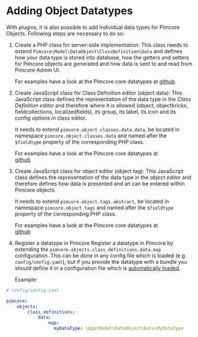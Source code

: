 # Adding Object Datatypes
With plugins, it is also possible to add individual data types for Pimcore Objects. 
Following steps are necessary to do so: 

1) Create a PHP class for server-side implementation:
 This class needs to extend `Pimcore\Model\DataObject\ClassDefinition\Data` and defines how your data type is stored into 
  database, how the getters and setters for Pimcore objects are generated and how data is sent to and read from 
  Pimcore Admin UI. 
   
   For examples have a look at the Pimcore core datatypes at 
   [github](https://github.com/pimcore/pimcore/tree/10.5/models/DataObject/ClassDefinition/Data). 

2) Create JavaScript class for Class Definition editor (object data): 
This JavaScript class defines the representation of the data type in the *Class Definition editor* and therefore where
it is allowed (object, objectbricks, fieldcollections, localizedfields), its group, its label, its icon and its config
options in class editor. 

   It needs to extend `pimcore.object.classes.data.data`, be located in namespace `pimcore.object.classes.data` and named after the 
   `$fieldtype` property of the corresponding PHP class.
     
   For examples have a look at the Pimcore core datatypes at  
   [github](https://github.com/pimcore/pimcore/tree/10.5/bundles/AdminBundle/Resources/public/js/pimcore/object/classes/data)


3) Create JavaScript class for object editor (object tag):
This JavaScript class defines the representation of the data type in the *object editor* and therefore defines how data
is presented and an can be entered within Pimcore objects. 

   It needs to extend `pimcore.object.tags.abstract`, be located in namespace `pimcore.object.tags` and named after the 
   `$fieldtype` property of the corresponding PHP class.
     
   For examples have a look at the Pimcore core datatypes at  
   [github](https://github.com/pimcore/pimcore/tree/10.5/bundles/AdminBundle/Resources/public/js/pimcore/object/tags)
   
   
4) Register a datatype in Pimcore
Register a datatype in Pimcore by extending the `pimcore.objects.class_definitions.data.map` configuration. 
This can be done in any config file which is loaded (e.g. `config/config.yaml`), but if you provide the datatype 
with a bundle you should define it in a configuration file which is [automatically loaded](./03_Auto_Loading_Config_And_Routing_Definitions.md). 

   Example:

```yaml
# config/config.yaml

pimcore:
    objects:
        class_definitions:
            data:
                map:
                  myDataType: \App\Model\DataObject\Data\MyDataType
```

